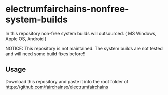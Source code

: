 # electrumfairchains-nonfree-system-builds

In this repository non-free system builds will outsourced. ( MS Windows, Apple OS, Android )

NOTICE: This repository is not maintained. The system builds are not tested and will need some build fixes before!!

## Usage

Download this repository and paste it into the root folder of https://github.com/fairchainsx/electrumfairchains
